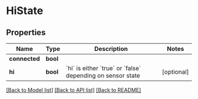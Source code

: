 # HiState

## Properties
Name | Type | Description | Notes
------------ | ------------- | ------------- | -------------
**connected** | **bool** |  | 
**hi** | **bool** | &#x60;hi&#x60; is either &#x60;true&#x60; or &#x60;false&#x60; depending on sensor state | [optional] 

[[Back to Model list]](../README.md#documentation-for-models) [[Back to API list]](../README.md#documentation-for-api-endpoints) [[Back to README]](../README.md)

